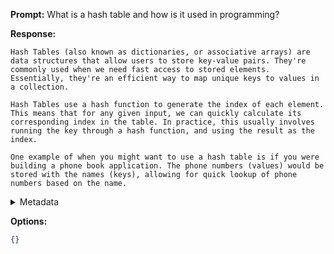 **Prompt:**
What is a hash table and how is it used in programming?

**Response:**

    Hash Tables (also known as dictionaries, or associative arrays) are data structures that allow users to store key-value pairs. They're commonly used when we need fast access to stored elements. Essentially, they're an efficient way to map unique keys to values in a collection.

    Hash Tables use a hash function to generate the index of each element. This means that for any given input, we can quickly calculate its corresponding index in the table. In practice, this usually involves running the key through a hash function, and using the result as the index.

    One example of when you might want to use a hash table is if you were building a phone book application. The phone numbers (values) would be stored with the names (keys), allowing for quick lookup of phone numbers based on the name.

<details><summary>Metadata</summary>

- Duration: 21053 ms
- Datetime: 2024-01-11T17:49:16.022656
- Model: dolphin-2.5-mixtral-8x7b

</details>

**Options:**
```json
{}
```

